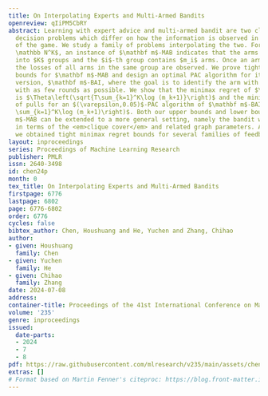 ```yaml
---
title: On Interpolating Experts and Multi-Armed Bandits
openreview: qIiPM5CbRY
abstract: Learning with expert advice and multi-armed bandit are two classic online
  decision problems which differ on how the information is observed in each round
  of the game. We study a family of problems interpolating the two. For a vector $\mathbf{m}=(m_1,…,m_K)\in
  \mathbb N^K$, an instance of $\mathbf m$-MAB indicates that the arms are partitioned
  into $K$ groups and the $i$-th group contains $m_i$ arms. Once an arm is pulled,
  the losses of all arms in the same group are observed. We prove tight minimax regret
  bounds for $\mathbf m$-MAB and design an optimal PAC algorithm for its pure exploration
  version, $\mathbf m$-BAI, where the goal is to identify the arm with minimum loss
  with as few rounds as possible. We show that the minimax regret of $\mathbf m$-MAB
  is $\Theta\left(\sqrt{T\sum_{k=1}^K\log (m_k+1)}\right)$ and the minimum number
  of pulls for an $(\varepsilon,0.05)$-PAC algorithm of $\mathbf m$-BAI is $\Theta\left(\frac{1}{\varepsilon^2}\cdot
  \sum_{k=1}^K\log (m_k+1)\right)$. Both our upper bounds and lower bounds for $\mathbf
  m$-MAB can be extended to a more general setting, namely the bandit with graph feedback,
  in terms of the <em>clique cover</em> and related graph parameters. As consequences,
  we obtained tight minimax regret bounds for several families of feedback graphs.
layout: inproceedings
series: Proceedings of Machine Learning Research
publisher: PMLR
issn: 2640-3498
id: chen24p
month: 0
tex_title: On Interpolating Experts and Multi-Armed Bandits
firstpage: 6776
lastpage: 6802
page: 6776-6802
order: 6776
cycles: false
bibtex_author: Chen, Houshuang and He, Yuchen and Zhang, Chihao
author:
- given: Houshuang
  family: Chen
- given: Yuchen
  family: He
- given: Chihao
  family: Zhang
date: 2024-07-08
address:
container-title: Proceedings of the 41st International Conference on Machine Learning
volume: '235'
genre: inproceedings
issued:
  date-parts:
  - 2024
  - 7
  - 8
pdf: https://raw.githubusercontent.com/mlresearch/v235/main/assets/chen24p/chen24p.pdf
extras: []
# Format based on Martin Fenner's citeproc: https://blog.front-matter.io/posts/citeproc-yaml-for-bibliographies/
---
```

